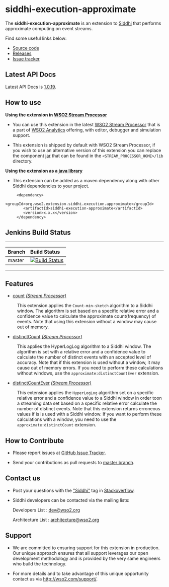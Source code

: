 # siddhi-execution-approximate
The **siddhi-execution-approximate** is an extension to <a target="_blank" href="https://wso2.github
.io/siddhi">Siddhi</a>  that performs approximate computing on event streams.

Find some useful links below:
* <a target="_blank" href="https://github.com/wso2-extensions/siddhi-execution-approximate">Source code</a>
* <a target="_blank" href="https://github.com/wso2-extensions/siddhi-execution-approximate/releases">Releases</a>
* <a target="_blank" href="https://github.com/wso2-extensions/siddhi-execution-approximate/issues">Issue tracker</a>

## Latest API Docs

Latest API Docs is <a target="_blank" href="https://wso2-extensions.github.io/siddhi-execution-approximate/api/1.0.19">1.0.19</a>.

## How to use

**Using the extension in <a target="_blank" href="https://github.com/wso2/product-sp">WSO2 Stream Processor</a>**

* You can use this extension in the latest <a target="_blank" href="https://github.com/wso2/product-sp/releases">WSO2 Stream Processor</a> that is a part of <a target="_blank" href="http://wso2.com/analytics?utm_source=gitanalytics&utm_campaign=gitanalytics_Jul17">WSO2 Analytics</a> offering, with editor, debugger and simulation support. 

* This extension is shipped by default with WSO2 Stream Processor, if you wish to use an alternative version of this extension you can replace the component <a target="_blank" href="https://https://github.com/wso2-extensions/siddhi-execution-approximate/releases">jar</a> that can be found in the `<STREAM_PROCESSOR_HOME>/lib` directory.

**Using the extension as a <a target="_blank" href="https://wso2.github.io/siddhi/documentation/running-as-a-java-library">java library</a>**

* This extension can be added as a maven dependency along with other Siddhi dependencies to your project.

```
     <dependency>
        <groupId>org.wso2.extension.siddhi.execution.approximate</groupId>
        <artifactId>siddhi-execution-approximate</artifactId>
        <version>x.x.x</version>
     </dependency>
```

## Jenkins Build Status

---

| Branch | Build Status |
| :------ |:------------ |
| master | [![Build Status](https://wso2.org/jenkins/job/siddhi/job/siddhi-execution-approximate/badge/icon)](https://wso2.org/jenkins/job/siddhi/job/siddhi-execution-approximate/) |

---

## Features

* <a target="_blank" href="https://wso2-extensions.github.io/siddhi-execution-approximate/api/1.0.19/#count-stream-processor">count</a> *<a target="_blank" href="https://wso2.github.io/siddhi/documentation/siddhi-4.0/#stream-processor">(Stream Processor)</a>*<br><div style="padding-left: 1em;"><p>This extension applies the <code>Count-min-sketch</code> algorithm to a Siddhi window. The algorithm is set based on a specific relative error and a confidence value to calculate the approximate count(frequency) of events. Note that using this extension without a window may cause out of memory.</p></div>
* <a target="_blank" href="https://wso2-extensions.github.io/siddhi-execution-approximate/api/1.0.19/#distinctcount-stream-processor">distinctCount</a> *<a target="_blank" href="https://wso2.github.io/siddhi/documentation/siddhi-4.0/#stream-processor">(Stream Processor)</a>*<br><div style="padding-left: 1em;"><p>This applies the HyperLogLog algorithm to a Siddhi window. The algorithm is set with a relative error and a confidence value to calculate the number of distinct events with an accepted level of accuracy. Note that if this extension is used without a window, it may cause out of memory errors. If you need to perform these calculations without windows, use the <code>approximate:distinctCountEver</code> extension.</p></div>
* <a target="_blank" href="https://wso2-extensions.github.io/siddhi-execution-approximate/api/1.0.19/#distinctcountever-stream-processor">distinctCountEver</a> *<a target="_blank" href="https://wso2.github.io/siddhi/documentation/siddhi-4.0/#stream-processor">(Stream Processor)</a>*<br><div style="padding-left: 1em;"><p>This extension applies the <code>HyperLogLog</code> algorithm set on a specific relative error and a confidence value to a Siddhi window in order toon a streaming data set based on a specific relative error calculate the number of distinct events. Note that this extension returns erroneous values if is is used with a Siddhi window. If you want to perform these calculations with a window, you need to use the <code>approximate:distinctCount</code> extension.</p></div>

## How to Contribute
 
  * Please report issues at <a target="_blank" href="https://github.com/wso2-extensions/siddhi-execution-approximate/issues">GitHub Issue Tracker</a>.
  
  * Send your contributions as pull requests to <a target="_blank" href="https://github.com/wso2-extensions/siddhi-execution-approximate/tree/master">master branch</a>. 
 
## Contact us 

 * Post your questions with the <a target="_blank" href="http://stackoverflow.com/search?q=siddhi">"Siddhi"</a> tag in <a target="_blank" href="http://stackoverflow.com/search?q=siddhi">Stackoverflow</a>. 
 
 * Siddhi developers can be contacted via the mailing lists:
 
    Developers List   : [dev@wso2.org](mailto:dev@wso2.org)
    
    Architecture List : [architecture@wso2.org](mailto:architecture@wso2.org)
 
## Support 

* We are committed to ensuring support for this extension in production. Our unique approach ensures that all support leverages our open development methodology and is provided by the very same engineers who build the technology. 

* For more details and to take advantage of this unique opportunity contact us via <a target="_blank" href="http://wso2.com/support?utm_source=gitanalytics&utm_campaign=gitanalytics_Jul17">http://wso2.com/support/</a>. 
